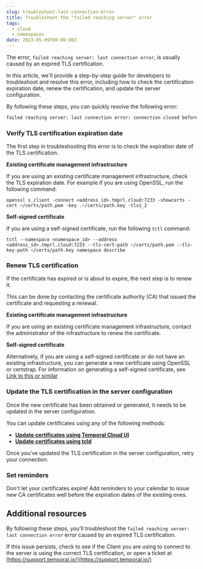 ```yaml
---
slug: troubleshoot-last-connection-error
title: Troubleshoot the "failed reaching server" error
tags:
  - cloud
  - namespaces
date: 2023-05-09T00:00:00Z
---
```


The error, `failed reaching server: last connection error`, is usually caused by an expired TLS certification.

In this article, we'll provide a step-by-step guide for developers to troubleshoot and resolve this error, including how to check the certification expiration date, renew the certification, and update the server configuration.

By following these steps, you can quickly resolve the following error:

```bash
failed reaching server: last connection error: connection closed before server preface received
```

### Verify TLS certification expiration date

The first step in troubleshooting this error is to check the expiration date of the TLS certification.

**Existing certificate management infrastructure**

If you are using an existing certificate management infrastructure, check the TLS expiration date.
For example if you are using OpenSSL, run the following command:

```command
openssl s_client -connect <address_id>.tmprl.cloud:7233 -showcerts -cert ~/certs/path.pem -key .~/certs/path.key -tls1_2
```

**Self-signed certificate**

If you are using a self-signed certificate, run the following `tctl` command:

```command
tctl --namespace <namespace_id> --address <address_id>.tmprl.cloud:7233 --tls-cert-path ~/certs/path.pem --tls-key-path ~/certs/path.key namespace describe
```

### Renew TLS certification

If the certificate has expired or is about to expire, the next step is to renew it.

This can be done by contacting the certificate authority (CA) that issued the certificate and requesting a renewal.

**Existing certificate management infrastructure**

If you are using an existing certificate management infrastructure, contact the administrator of the infrastructure to renew the certificate.

**Self-signed certificate**

Alternatively, if you are using a self-signed certificate or do not have an existing infrastructure, you can generate a new certificate using OpenSSL or certstrap.
For information on generating a self-signed certificate, see [Link to this or similar](https://github.com/temporalio/documentation/pull/2024)

### Update the TLS certification in the server configuration

Once the new certificate has been obtained or generated, it needs to be updated in the server configuration.

You can update certificates using any of the following methods:

- **[Update certificates using Temporal Cloud UI](https://docs.temporal.io/cloud/how-to-manage-certificates-in-temporal-cloud#update-certificates-using-temporal-cloud-ui)**
- **[Update certificates using tcld](https://docs.temporal.io/cloud/how-to-manage-certificates-in-temporal-cloud#update-certificates-using-tcld)**

Once you’ve updated the TLS certification in the server configuration, retry your connection.

### Set reminders

Don't let your certificates expire! Add reminders to your calendar to issue new CA certificates well before the expiration dates of the existing ones.

## Additional resources

By following these steps, you’ll troubleshoot the `failed reaching server: last connection error` error caused by an expired TLS certification.

If this issue persists, check to see if the Client you are using to connect to the server is using the correct TLS certification, or open a ticket at [https://support.temporal.io/](https://support.temporal.io/)
